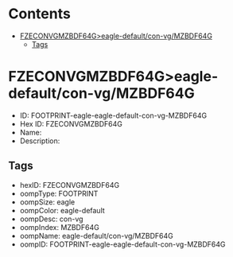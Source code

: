 



Contents
========

* [FZECONVGMZBDF64G>eagle-default/con-vg/MZBDF64G](#fzeconvgmzbdf64geagle-defaultcon-vgmzbdf64g)
	* [Tags](#tags)

# FZECONVGMZBDF64G>eagle-default/con-vg/MZBDF64G

- ID: FOOTPRINT-eagle-eagle-default-con-vg-MZBDF64G
- Hex ID: FZECONVGMZBDF64G
- Name: 
- Description: 

## Tags

- hexID: FZECONVGMZBDF64G
- oompType: FOOTPRINT
- oompSize: eagle
- oompColor: eagle-default
- oompDesc: con-vg
- oompIndex: MZBDF64G
- oompName: eagle-default/con-vg/MZBDF64G
- oompID: FOOTPRINT-eagle-eagle-default-con-vg-MZBDF64G
